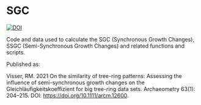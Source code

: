 # SGC
<a href="https://zenodo.org/badge/latestdoi/211880587"><img src="https://zenodo.org/badge/211880587.svg" alt="DOI"></a>

Code and data used to calculate the SGC (Synchronous Growth Changes), SSGC (Semi-Synchronous Growth Changes) and related functions and scripts.

Published as: 

Visser, RM. 2021 On the similarity of tree-ring patterns: Assessing the influence of semi-synchronous growth changes on the Gleichläufigkeitskoeffizient for big tree-ring data sets. Archaeometry 63(1): 204–215. DOI: https://doi.org/10.1111/arcm.12600.

